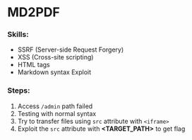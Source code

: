 # MD2PDF

### Skills:
- SSRF (Server-side Request Forgery)
- XSS (Cross-site scripting)
- HTML tags
- Markdown syntax Exploit

### Steps:
1. Access `/admin` path failed
2. Testing with normal syntax
3. Try to transfer files using `src` attribute with `<iframe>`
4. Exploit the `src` attribute with **********<TARGET_PATH>********** to get flag
